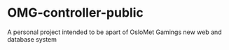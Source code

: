 # OMG-controller-public
A personal project intended to be apart of OsloMet Gamings new web and database system

